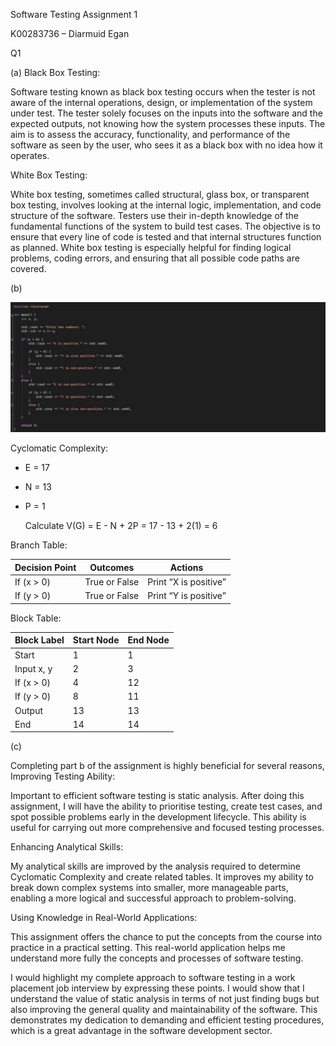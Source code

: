 ﻿Software Testing Assignment 1 

K00283736 – Diarmuid Egan 

Q1 

(a) Black Box Testing: 

Software testing known as black box testing occurs when the tester is not aware of the internal operations, design, or implementation of the system under test. The tester solely focuses on the inputs into the software and the expected outputs, not knowing how the system processes these inputs. The aim is to assess the accuracy, functionality, and performance of the software as seen by the user, who sees it as a black box with no idea how it operates. 

White Box Testing: 

White box testing, sometimes called structural, glass box, or transparent box testing, involves looking at the internal logic, implementation, and code structure of the software. Testers use their in-depth knowledge of the fundamental functions of the system to build test cases. The objective is to ensure that every line of code is tested and that internal structures function as planned. White box testing is especially helpful for finding logical problems, coding errors, and ensuring that all possible code paths are covered.

(b) 

![](Aspose.Words.dde088a6-b0a0-44c3-9df5-0f09dcb356ac.001.jpeg)

Cyclomatic Complexity: 

- E = 17 
- N = 13 
- P = 1 

  Calculate V(G) = E - N + 2P = 17 - 13 + 2(1) = 6 

Branch Table: 



|Decision Point |Outcomes |Actions |
| - | - | - |
|If (x > 0) |True or False  |Print “X is positive” |
|If (y > 0) |True or False |Print “Y is positive” |

Block Table: 



|Block Label |Start Node |End Node |
| - | - | - |
|Start |1 |1 |
|Input x, y |2 |3 |
|If (x > 0) |4 |12 |
|If (y > 0) |8 |11 |
|Output |13 |13 |
|End |14 |14 |

(c) 

Completing part b of the assignment is highly beneficial for several reasons, Improving Testing Ability: 

Important to efficient software testing is static analysis. After doing this assignment, I will have the ability to prioritise testing, create test cases, and spot possible problems early in the development lifecycle. This ability is useful for carrying out more comprehensive and focused testing processes. 

Enhancing Analytical Skills: 

My analytical skills are improved by the analysis required to determine Cyclomatic Complexity and create related tables. It improves my ability to break down complex systems into smaller, more manageable parts, enabling a more logical and successful approach to problem-solving. 

Using Knowledge in Real-World Applications:  

This assignment offers the chance to put the concepts from the course into practice in a practical setting. This real-world application helps me understand more fully the concepts and processes of software testing. 

I would highlight my complete approach to software testing in a work placement job interview by expressing these points. I would show that I understand the value of static analysis in terms of not just finding bugs but also improving the general quality and maintainability of the software. This demonstrates my dedication to demanding and efficient testing procedures, which is a great advantage in the software development sector.
